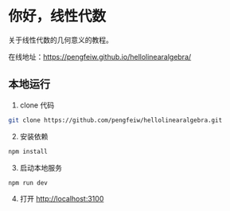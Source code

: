# 你好，线性代数

关于线性代数的几何意义的教程。

在线地址：https://pengfeiw.github.io/hellolinearalgebra/

## 本地运行

1. clone 代码

```bash
git clone https://github.com/pengfeiw/hellolinearalgebra.git
```

2. 安装依赖

```bash
npm install
```

3. 启动本地服务

```bash
npm run dev
```

4. 打开 [http://localhost:3100](http://localhost:3100)
